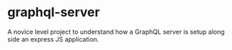 # graphql-server
A novice level project to understand how a GraphQL server is setup along side an express JS application.

